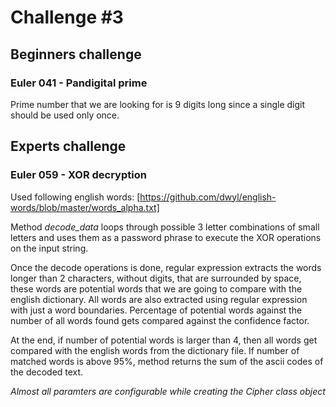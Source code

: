 # Challenge #3

## Beginners challenge

### Euler 041 - Pandigital prime

Prime number that we are looking for is 9 digits long since a single
digit should be used only once.

## Experts challenge

### Euler 059 - XOR decryption

Used following english words:
[https://github.com/dwyl/english-words/blob/master/words_alpha.txt]

Method *decode_data* loops through possible 3 letter combinations
of small letters and uses them as a password phrase to execute the
XOR operations on the input string.

Once the decode operations is done, regular expression extracts the
words longer than 2 characters, without digits, that are surrounded
by space, these words are potential words that we are going to compare
with the english dictionary. All words are also extracted using regular
expression with just a word boundaries. Percentage of potential words
against the number of all words found gets compared against the confidence
factor.

At the end, if number of potential words is larger than 4, then all
words get compared with the english words from the dictionary file.
If number of matched words is above 95%, method returns the sum of
the ascii codes of the decoded text.

*Almost all paramters are configurable while creating the Cipher
class object*
